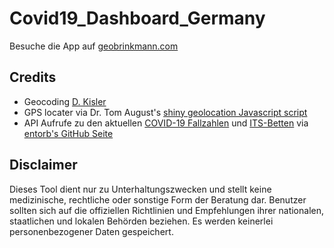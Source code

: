 # Covid19_Dashboard_Germany
Besuche die App auf [geobrinkmann.com](https://datageobrinkmann.be/Covid_DE_Dashboard/)



## Credits
- Geocoding [D. Kisler](https://datascienceplus.com/osm-nominatim-with-r-getting-locations-geo-coordinates-by-its-address/)
- GPS locater via Dr. Tom August's [shiny geolocation Javascript script](https://github.com/AugustT/shiny_geolocation) 
- API Aufrufe zu den aktuellen [COVID-19 Fallzahlen](https://services7.arcgis.com/mOBPykOjAyBO2ZKk/ArcGIS/rest/services/Covid19_RKI_Sums/FeatureServer/0/) und [ITS-Betten](https://www.divi.de/register/tagesreport) via [entorb's GitHub Seite](https://github.com/entorb/COVID-19-Coronavirus-German-Regions)


## Disclaimer
Dieses Tool dient nur zu Unterhaltungszwecken und stellt keine medizinische, rechtliche oder sonstige Form der Beratung dar. Benutzer sollten sich auf die offiziellen Richtlinien und Empfehlungen ihrer nationalen, staatlichen und lokalen Behörden beziehen.
Es werden keinerlei personenbezogener Daten gespeichert.
